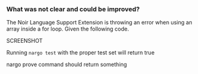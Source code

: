 
### What was not clear and could be improved?

The Noir Language Support Extension is throwing an error when using an array inside a for loop. Given the following code.

SCREENSHOT

Running `nargo test` with the proper test set will return true

nargo prove command should return something
